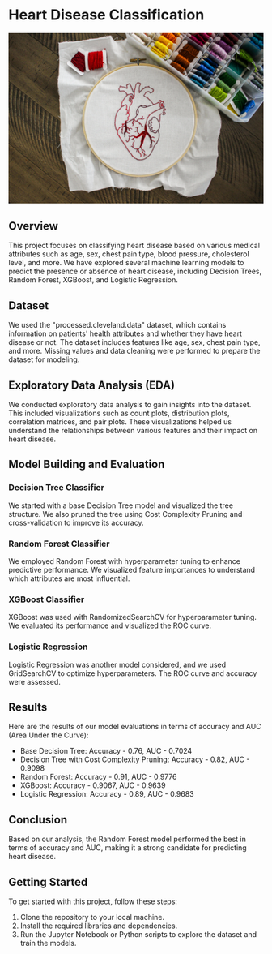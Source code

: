 # Heart Disease Classification

![Heart Image](./images/heart-disease-pred.jpg)

## Overview

This project focuses on classifying heart disease based on various medical attributes such as age, sex, chest pain type, blood pressure, cholesterol level, and more. We have explored several machine learning models to predict the presence or absence of heart disease, including Decision Trees, Random Forest, XGBoost, and Logistic Regression.

## Dataset

We used the "processed.cleveland.data" dataset, which contains information on patients' health attributes and whether they have heart disease or not. The dataset includes features like age, sex, chest pain type, and more. Missing values and data cleaning were performed to prepare the dataset for modeling.

## Exploratory Data Analysis (EDA)

We conducted exploratory data analysis to gain insights into the dataset. This included visualizations such as count plots, distribution plots, correlation matrices, and pair plots. These visualizations helped us understand the relationships between various features and their impact on heart disease.

## Model Building and Evaluation

### Decision Tree Classifier

We started with a base Decision Tree model and visualized the tree structure. We also pruned the tree using Cost Complexity Pruning and cross-validation to improve its accuracy.

### Random Forest Classifier

We employed Random Forest with hyperparameter tuning to enhance predictive performance. We visualized feature importances to understand which attributes are most influential.

### XGBoost Classifier

XGBoost was used with RandomizedSearchCV for hyperparameter tuning. We evaluated its performance and visualized the ROC curve.

### Logistic Regression

Logistic Regression was another model considered, and we used GridSearchCV to optimize hyperparameters. The ROC curve and accuracy were assessed.

## Results

Here are the results of our model evaluations in terms of accuracy and AUC (Area Under the Curve):

- Base Decision Tree: Accuracy - 0.76, AUC - 0.7024
- Decision Tree with Cost Complexity Pruning: Accuracy - 0.82, AUC - 0.9098
- Random Forest: Accuracy - 0.91, AUC - 0.9776
- XGBoost: Accuracy - 0.9067, AUC - 0.9639
- Logistic Regression: Accuracy - 0.89, AUC - 0.9683

## Conclusion

Based on our analysis, the Random Forest model performed the best in terms of accuracy and AUC, making it a strong candidate for predicting heart disease.

## Getting Started

To get started with this project, follow these steps:

1. Clone the repository to your local machine.
2. Install the required libraries and dependencies.
3. Run the Jupyter Notebook or Python scripts to explore the dataset and train the models.

